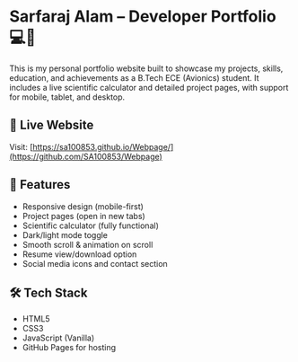 # Sarfaraj Alam – Developer Portfolio 💻🚀

This is my personal portfolio website built to showcase my projects, skills, education, and achievements as a B.Tech ECE (Avionics) student. It includes a live scientific calculator and detailed project pages, with support for mobile, tablet, and desktop.

## 🔗 Live Website
Visit: [https://sa100853.github.io/Webpage/](https://github.com/SA100853/Webpage)

## 🧠 Features
- Responsive design (mobile-first)
- Project pages (open in new tabs)
- Scientific calculator (fully functional)
- Dark/light mode toggle
- Smooth scroll & animation on scroll
- Resume view/download option
- Social media icons and contact section

## 🛠️ Tech Stack
- HTML5
- CSS3
- JavaScript (Vanilla)
- GitHub Pages for hosting
